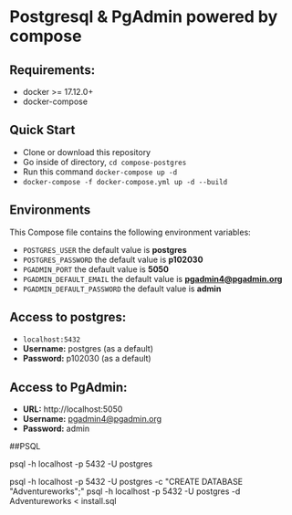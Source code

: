 # Postgresql & PgAdmin powered by compose


## Requirements:
* docker >= 17.12.0+
* docker-compose

## Quick Start
* Clone or download this repository
* Go inside of directory,  `cd compose-postgres`
* Run this command `docker-compose up -d`
* `docker-compose -f docker-compose.yml up -d --build`


## Environments
This Compose file contains the following environment variables:

* `POSTGRES_USER` the default value is **postgres**
* `POSTGRES_PASSWORD` the default value is **p102030**
* `PGADMIN_PORT` the default value is **5050**
* `PGADMIN_DEFAULT_EMAIL` the default value is **pgadmin4@pgadmin.org**
* `PGADMIN_DEFAULT_PASSWORD` the default value is **admin**


## Access to postgres: 
* `localhost:5432`
* **Username:** postgres (as a default)
* **Password:** p102030 (as a default)

## Access to PgAdmin: 
* **URL:** http://localhost:5050
* **Username:** pgadmin4@pgadmin.org
* **Password:** admin 

##PSQL

psql -h localhost -p 5432 -U postgres

psql -h localhost -p 5432 -U postgres -c "CREATE DATABASE \"Adventureworks\";"
psql -h localhost -p 5432 -U postgres  -d Adventureworks < install.sql